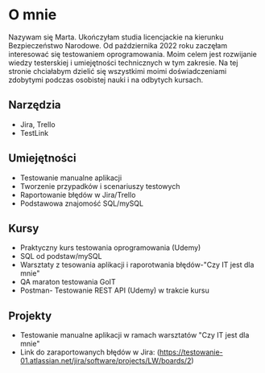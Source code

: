 # O mnie
Nazywam się Marta. Ukończyłam studia licencjackie na kierunku Bezpieczeństwo Narodowe. Od października 2022 roku zaczęłam interesować się testowaniem oprogramowania. Moim celem jest rozwijanie wiedzy testerskiej i umiejętności technicznych w tym zakresie. Na tej stronie chciałabym dzielić się wszystkimi moimi doświadczeniami zdobytymi podczas osobistej nauki i na odbytych kursach.
## Narzędzia
* Jira, Trello
* TestLink
## Umiejętności
* Testowanie manualne aplikacji
* Tworzenie przypadków i scenariuszy testowych
* Raportowanie błędów w Jira/Trello
* Podstawowa znajomość SQL/mySQL
## Kursy
* Praktyczny kurs testowania oprogramowania (Udemy)
* SQL od podstaw/mySQL
* Warsztaty z tesowania aplikacji i raporotwania błędów-"Czy IT jest dla mnie"
* QA maraton testowania GoIT
* Postman- Testowanie REST API (Udemy) w trakcie kursu
## Projekty
* Testowanie manualne aplikacji w ramach warsztatów "Czy IT jest dla mnie"
*  Link do zaraportowanych błędów w Jira: (https://testowanie-01.atlassian.net/jira/software/projects/LW/boards/2)
